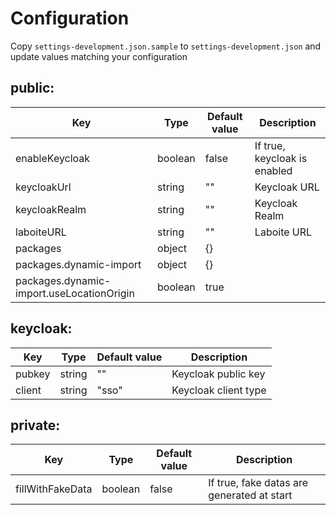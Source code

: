 # Configuration

Copy `settings-development.json.sample` to `settings-development.json` and update values matching your configuration

## public:

| Key                                       | Type    | Default value | Description                  |
| ----------------------------------------- | ------- | ------------- | ---------------------------- |
| enableKeycloak                            | boolean | false         | If true, keycloak is enabled |
| keycloakUrl                               | string  | ""            | Keycloak URL                 |
| keycloakRealm                             | string  | ""            | Keycloak Realm               |
| laboiteURL                                | string  | ""            | Laboite URL                  |
| packages                                  | object  | {}            |                              |
| packages.dynamic-import                   | object  | {}            |                              |
| packages.dynamic-import.useLocationOrigin | boolean | true          |                              |

## keycloak:

| Key    | Type   | Default value | Description          |
| ------ | ------ | ------------- | -------------------- |
| pubkey | string | ""            | Keycloak public key  |
| client | string | "sso"         | Keycloak client type |

## private:

| Key              | Type    | Default value | Description                                |
| ---------------- | ------- | ------------- | ------------------------------------------ |
| fillWithFakeData | boolean | false         | If true, fake datas are generated at start |
